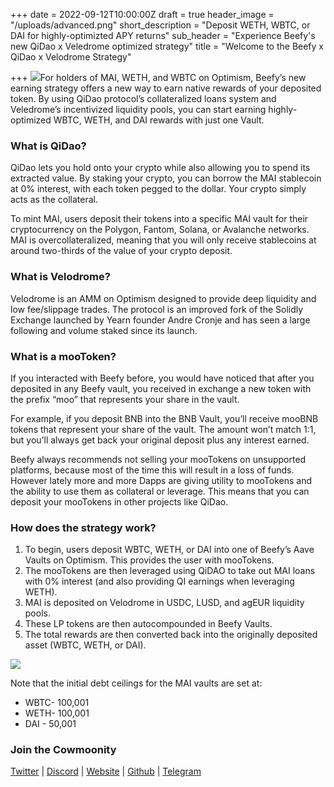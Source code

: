 +++
date = 2022-09-12T10:00:00Z
draft = true
header_image = "/uploads/advanced.png"
short_description = "Deposit WETH, WBTC, or DAI for highly-optimizted APY returns"
sub_header = "Experience Beefy's new QiDao x Veledrome optimized strategy"
title = "Welcome to the Beefy x QiDao x Velodrome Strategy"

+++
![](/uploads/advanced.png)For holders of MAI, WETH, and WBTC on Optimism, Beefy’s new earning strategy offers a new way to earn native rewards of your deposited token. By using QiDao protocol’s collateralized loans system and Veledrome’s incentivized liquidity pools, you can start earning highly-optimized WBTC, WETH, and DAI rewards with just one Vault.

### What is QiDao?

QiDao lets you hold onto your crypto while also allowing you to spend its extracted value. By staking your crypto, you can borrow the MAI stablecoin at 0% interest, with each token pegged to the dollar. Your crypto simply acts as the collateral.

To mint MAI, users deposit their tokens into a specific MAI vault for their cryptocurrency on the Polygon, Fantom, Solana, or Avalanche networks. MAI is overcollateralized, meaning that you will only receive stablecoins at around two-thirds of the value of your crypto deposit.

### What is Velodrome?

Velodrome is an AMM on Optimism designed to provide deep liquidity and low fee/slippage trades. The protocol is an improved fork of the Solidly Exchange launched by Yearn founder Andre Cronje and has seen a large following and volume staked since its launch.

### What is a mooToken?

If you interacted with Beefy before, you would have noticed that after you deposited in any Beefy vault, you received in exchange a new token with the prefix “moo” that represents your share in the vault.

For example, if you deposit BNB into the BNB Vault, you’ll receive mooBNB tokens that represent your share of the vault. The amount won’t match 1:1, but you’ll always get back your original deposit plus any interest earned.

Beefy always recommends not selling your mooTokens on unsupported platforms, because most of the time this will result in a loss of funds. However lately more and more Dapps are giving utility to mooTokens and the ability to use them as collateral or leverage. This means that you can deposit your mooTokens in other projects like QiDao.

### How does the strategy work?

1. To begin, users deposit WBTC, WETH, or DAI into one of Beefy’s Aave Vaults on Optimism. This provides the user with mooTokens.
2. The mooTokens are then leveraged using QiDAO to take out MAI loans with 0% interest (and also providing QI earnings when leveraging WETH).
3. MAI is deposited on Velodrome in USDC, LUSD, and agEUR liquidity pools.
4. These LP tokens are then autocompounded in Beefy Vaults.
5. The total rewards are then converted back into the originally deposited asset (WBTC, WETH, or DAI).

![](/uploads/flow_3.png)

Note that the initial debt ceilings for the MAI vaults are set at:

* WBTC- 100,001
* WETH- 100,001
* DAI - 50,001

### Join the Cowmoonity

[Twitter](https://twitter.com/beefyfinance) | [Discord](https://discord.gg/PZGeS2E) | [Website](https://beefy.finance/) | [Github](https://github.com/beefyfinance) | [Telegram](https://t.me/beefyfinance)
